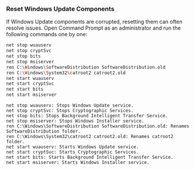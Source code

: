 ### Reset Windows Update Components
If Windows Update components are corrupted, resetting them can often resolve issues. Open Command Prompt as an administrator and run the following commands one by one:
```bash
net stop wuauserv
net stop cryptSvc
net stop bits
net stop msiserver
ren C:\Windows\SoftwareDistribution SoftwareDistribution.old
ren C:\Windows\System32\catroot2 catroot2.old
net start wuauserv
net start cryptSvc
net start bits
net start msiserver
```

    net stop wuauserv: Stops Windows Update service.
    net stop cryptSvc: Stops Cryptographic Services.
    net stop bits: Stops Background Intelligent Transfer Service.
    net stop msiserver: Stops Windows Installer service.
    ren C:\Windows\SoftwareDistribution SoftwareDistribution.old: Renames SoftwareDistribution folder.
    ren C:\Windows\System32\catroot2 catroot2.old: Renames catroot2 folder.
    net start wuauserv: Starts Windows Update service.
    net start cryptSvc: Starts Cryptographic Services.
    net start bits: Starts Background Intelligent Transfer Service.
    net start msiserver: Starts Windows Installer service.

